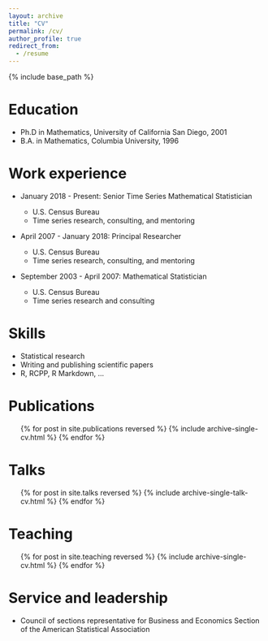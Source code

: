 ```yaml
---
layout: archive
title: "CV"
permalink: /cv/
author_profile: true
redirect_from:
  - /resume
---
```


{% include base_path %}

Education
======
* Ph.D in Mathematics, University of California San Diego, 2001
* B.A. in Mathematics, Columbia University, 1996

Work experience
======
* January 2018 - Present: Senior Time Series Mathematical Statistician
  * U.S. Census Bureau
  * Time series research, consulting, and mentoring

* April 2007 - January 2018: Principal Researcher 
  * U.S. Census Bureau
  * Time series research, consulting, and mentoring

* September 2003 - April 2007: Mathematical Statistician
  * U.S. Census Bureau
  * Time series research and consulting
  
Skills
======
* Statistical research
* Writing and publishing scientific papers
* R, RCPP, R Markdown, ...

Publications
======
  <ol reversed>{% for post in site.publications reversed %}
    {% include archive-single-cv.html %}
  {% endfor %}</ol>
  
Talks
======
  <ol reversed>{% for post in site.talks reversed %}
    {% include archive-single-talk-cv.html  %}
  {% endfor %}</ol>
  
Teaching
======
  <ol reversed>{% for post in site.teaching reversed %}
    {% include archive-single-cv.html %}
  {% endfor %}</ol>
  
Service and leadership
======
* Council of sections representative for Business and Economics Section of the American Statistical Association
